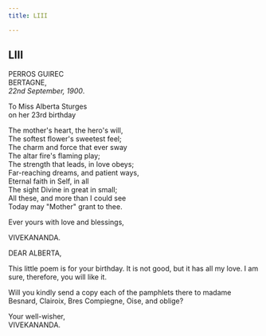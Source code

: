 ```yaml
---
title: LIII

---
```





  

  


## LIII

PERROS GUIREC  
BERTAGNE,  
*22nd September, 1900*.

To Miss Alberta Sturges  
                    on her 23rd birthday

The mother's heart, the hero's will,  
The softest flower's sweetest feel;  
The charm and force that ever sway  
The altar fire's flaming play;  
The strength that leads, in love obeys;  
Far-reaching dreams, and patient ways,  
Eternal faith in Self, in all  
The sight Divine in great in small;  
All these, and more than I could see  
Today may "Mother" grant to thee.

Ever yours with love and blessings,

VIVEKANANDA.

  
DEAR ALBERTA,

This little poem is for your birthday. It is not good, but it has all my
love. I am sure, therefore, you will like it.

Will you kindly send a copy each of the pamphlets there to madame
Besnard, Clairoix, Bres Compiegne, Oise, and oblige?

Your well-wisher,  
VIVEKANANDA.


